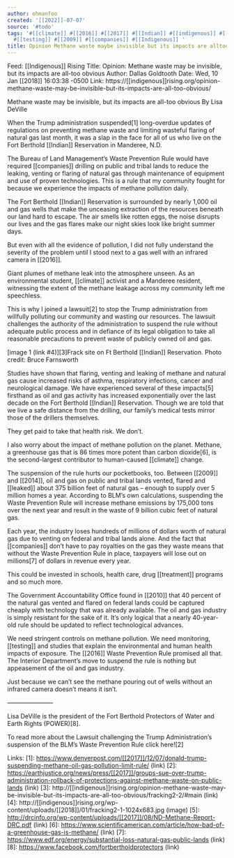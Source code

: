 ```yaml
---
author: ohmanfoo
created: '[[2022]]-07-07'
source: '#todo'
tags: '#[[climate]] #[[2016]] #[[2017]] #[[Indian]] #[[indigenous]] #[[treatment]] #[[leaked]] #[[2010]] #[[2014]] #[[2018]]
  #[[testing]] #[[2009]] #[[companies]] #[[Indigenous]] '
title: Opinion Methane waste maybe invisible but its impacts are alltoo obvious.md
---
```


Feed: [[Indigenous]] Rising
Title: Opinion: Methane waste may be invisible, but its impacts are all-too 
obvious
Author: Dallas Goldtooth
Date: Wed, 10 Jan [[2018]] 16:03:38 -0500
Link: https://[[indigenous]]rising.org/opinion-methane-waste-may-be-invisible-but-its-impacts-are-all-too-obvious/
 
Methane waste may be invisible, but its impacts are all-too obvious
By Lisa DeVille
 
When the Trump administration suspended[1] long-overdue updates of regulations 
on preventing methane waste and limiting wasteful flaring of natural gas last 
month, it was a slap in the face for all of us who live on the Fort Berthold 
[[Indian]] Reservation in Manderee, N.D.
 
The Bureau of Land Management’s Waste Prevention Rule would have required 
[[companies]] drilling on public and tribal lands to reduce the leaking, venting or 
flaring of natural gas through maintenance of equipment and use of proven 
technologies. This is a rule that my community fought for because we experience 
the impacts of methane pollution daily.
 
The Fort Berthold [[Indian]] Reservation is surrounded by nearly 1,000 oil and gas 
wells that make the unceasing extraction of the resources beneath our land hard 
to escape. The air smells like rotten eggs, the noise disrupts our lives and the
gas flares make our night skies look like bright summer days.
 
But even with all the evidence of pollution, I did not fully understand the 
severity of the problem until I stood next to a gas well with an infrared camera
in [[2016]].
 
Giant plumes of methane leak into the atmosphere unseen. As an environmental 
student, [[climate]] activist and a Manderee resident, witnessing the extent of the 
methane leakage across my community left me speechless.
 
This is why I joined a lawsuit[2] to stop the Trump administration from 
willfully polluting our community and wasting our resources. The lawsuit 
challenges the authority of the administration to suspend the rule without 
adequate public process and in defiance of its legal obligation to take all 
reasonable precautions to prevent waste of publicly owned oil and gas.
 
[image 1 (link #4)][3]Frack site on Ft Berthold [[Indian]] Reservation. Photo 
credit: Bruce Farnsworth
 
Studies have shown that flaring, venting and leaking of methane and natural gas 
cause increased risks of asthma, respiratory infections, cancer and neurological
damage. We have experienced several of these impacts[5] firsthand as oil and gas
activity has increased exponentially over the last decade on the Fort Berthold 
[[Indian]] Reservation. Though we are told that we live a safe distance from the 
drilling, our family’s medical tests mirror those of the drillers themselves.
 
They get paid to take that health risk. We don’t.
 
I also worry about the impact of methane pollution on the planet. Methane, a 
greenhouse gas that is 86 times more potent than carbon dioxide[6], is the 
second-largest contributor to human-caused [[climate]] change.
 
The suspension of the rule hurts our pocketbooks, too. Between [[2009]] and [[2014]], 
oil and gas on public and tribal lands vented, flared and [[leaked]] about 375 
billion feet of natural gas – enough to supply over 5 million homes a year. 
According to BLM’s own calculations, suspending the Waste Prevention Rule will 
increase methane emissions by 175,000 tons over the next year and result in the 
waste of 9 billion cubic feet of natural gas.
 
Each year, the industry loses hundreds of millions of dollars worth of natural 
gas due to venting on federal and tribal lands alone. And the fact that 
[[companies]] don’t have to pay royalties on the gas they waste means that without 
the Waste Prevention Rule in place, taxpayers will lose out on millions[7] of 
dollars in revenue every year.
 
This could be invested in schools, health care, drug [[treatment]] programs and so 
much more.
 
The Government Accountability Office found in [[2010]] that 40 percent of the 
natural gas vented and flared on federal lands could be captured cheaply with 
technology that was already available. The oil and gas industry is simply 
resistant for the sake of it. It’s only logical that a nearly 40-year-old rule 
should be updated to reflect technological advances.
 
We need stringent controls on methane pollution. We need monitoring, [[testing]] and
studies that explain the environmental and human health impacts of exposure. The
[[2016]] Waste Prevention Rule promised all that. The Interior Department’s move to 
suspend the rule is nothing but appeasement of the oil and gas industry.
 
Just because we can’t see the methane pouring out of wells without an infrared 
camera doesn’t means it isn’t.
 
———————–
 
Lisa DeVille is the president of the Fort Berthold Protectors of Water and Earth
Rights (POWER)[8].
 
To read more about the Lawsuit challenging the Trump Administration’s suspension
of the BLM’s Waste Prevention Rule click here![2]
 
Links: 
[1]: https://www.denverpost.com/[[2017]]/12/07/donald-trump-suspending-methane-oil-gas-pollution-limit-rule/ (link)
[2]: https://earthjustice.org/news/press/[[2017]]/groups-sue-over-trump-administration-rollback-of-protections-against-methane-waste-on-public-lands (link)
[3]: http://[[indigenous]]rising.org/opinion-methane-waste-may-be-invisible-but-its-impacts-are-all-too-obvious/fracking2-2/#main (link)
[4]: http://[[indigenous]]rising.org/wp-content/uploads/[[2018]]/01/fracking2-1-1024x683.jpg (image)
[5]: http://drcinfo.org/wp-content/uploads/[[2017]]/08/ND-Methane-Report-DRC.pdf (link)
[6]: https://www.scientificamerican.com/article/how-bad-of-a-greenhouse-gas-is-methane/ (link)
[7]: https://www.edf.org/energy/substantial-loss-natural-gas-public-lands (link)
[8]: https://www.facebook.com/fortbertholdprotectors (link)